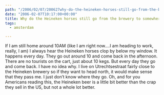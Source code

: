 ```yaml
---
path: "/2006/02/07/200627why-do-the-heineken-horses-still-go-from-the-brewery-to-some-html/" 
date: "2006-02-07T10:17:00+00:00" 
title: Why do the Heineken horses still go from the brewery to somewhere north???
tags:
  - amsterdam

---
```

If I am still home around 10AM (like I am right now&hellip;.I am heading to work, really, I am) I always hear the Heineken horses clop by below my window. It happens every day. They go out around 10 and come back in the afternoon. There are no tourists on the cart, just about 10 kegs. But every day they go and come back. I have no idea why. I live on Utrechtsestraat fairly close to the Heineken brewery so if they want to head north, it would make sense that they pass me. I just don&rsquo;t know where they go. Oh, and for you Americans reading this, the Heineken beer is a little bit better than the crap they sell in the US, but not a whole lot better.
